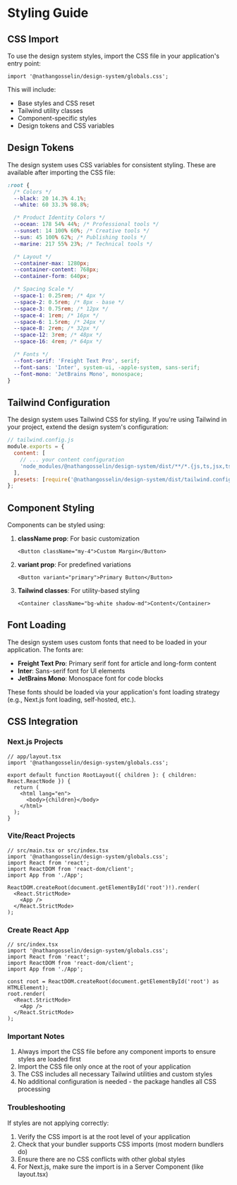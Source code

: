 # Styling Guide

## CSS Import

To use the design system styles, import the CSS file in your application's entry point:

```tsx
import '@nathangosselin/design-system/globals.css';
```

This will include:

- Base styles and CSS reset
- Tailwind utility classes
- Component-specific styles
- Design tokens and CSS variables

## Design Tokens

The design system uses CSS variables for consistent styling. These are available after importing the CSS file:

```css
:root {
  /* Colors */
  --black: 20 14.3% 4.1%;
  --white: 60 33.3% 98.8%;

  /* Product Identity Colors */
  --ocean: 178 54% 44%; /* Professional tools */
  --sunset: 14 100% 60%; /* Creative tools */
  --sun: 45 100% 62%; /* Publishing tools */
  --marine: 217 55% 23%; /* Technical tools */

  /* Layout */
  --container-max: 1280px;
  --container-content: 768px;
  --container-form: 640px;

  /* Spacing Scale */
  --space-1: 0.25rem; /* 4px */
  --space-2: 0.5rem; /* 8px - base */
  --space-3: 0.75rem; /* 12px */
  --space-4: 1rem; /* 16px */
  --space-6: 1.5rem; /* 24px */
  --space-8: 2rem; /* 32px */
  --space-12: 3rem; /* 48px */
  --space-16: 4rem; /* 64px */

  /* Fonts */
  --font-serif: 'Freight Text Pro', serif;
  --font-sans: 'Inter', system-ui, -apple-system, sans-serif;
  --font-mono: 'JetBrains Mono', monospace;
}
```

## Tailwind Configuration

The design system uses Tailwind CSS for styling. If you're using Tailwind in your project, extend the design system's configuration:

```js
// tailwind.config.js
module.exports = {
  content: [
    // ... your content configuration
    'node_modules/@nathangosselin/design-system/dist/**/*.{js,ts,jsx,tsx}',
  ],
  presets: [require('@nathangosselin/design-system/dist/tailwind.config.js')],
};
```

## Component Styling

Components can be styled using:

1. **className prop**: For basic customization

   ```tsx
   <Button className="my-4">Custom Margin</Button>
   ```

2. **variant prop**: For predefined variations

   ```tsx
   <Button variant="primary">Primary Button</Button>
   ```

3. **Tailwind classes**: For utility-based styling
   ```tsx
   <Container className="bg-white shadow-md">Content</Container>
   ```

## Font Loading

The design system uses custom fonts that need to be loaded in your application. The fonts are:

- **Freight Text Pro**: Primary serif font for article and long-form content
- **Inter**: Sans-serif font for UI elements
- **JetBrains Mono**: Monospace font for code blocks

These fonts should be loaded via your application's font loading strategy (e.g., Next.js font loading, self-hosted, etc.).

## CSS Integration

### Next.js Projects

```tsx
// app/layout.tsx
import '@nathangosselin/design-system/globals.css';

export default function RootLayout({ children }: { children: React.ReactNode }) {
  return (
    <html lang="en">
      <body>{children}</body>
    </html>
  );
}
```

### Vite/React Projects

```tsx
// src/main.tsx or src/index.tsx
import '@nathangosselin/design-system/globals.css';
import React from 'react';
import ReactDOM from 'react-dom/client';
import App from './App';

ReactDOM.createRoot(document.getElementById('root')!).render(
  <React.StrictMode>
    <App />
  </React.StrictMode>
);
```

### Create React App

```tsx
// src/index.tsx
import '@nathangosselin/design-system/globals.css';
import React from 'react';
import ReactDOM from 'react-dom/client';
import App from './App';

const root = ReactDOM.createRoot(document.getElementById('root') as HTMLElement);
root.render(
  <React.StrictMode>
    <App />
  </React.StrictMode>
);
```

### Important Notes

1. Always import the CSS file before any component imports to ensure styles are loaded first
2. Import the CSS file only once at the root of your application
3. The CSS includes all necessary Tailwind utilities and custom styles
4. No additional configuration is needed - the package handles all CSS processing

### Troubleshooting

If styles are not applying correctly:

1. Verify the CSS import is at the root level of your application
2. Check that your bundler supports CSS imports (most modern bundlers do)
3. Ensure there are no CSS conflicts with other global styles
4. For Next.js, make sure the import is in a Server Component (like layout.tsx)
